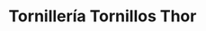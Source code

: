 ---
title: "Tornillería Tornillos Thor"
url: /caracas/tornilleria-tornillos-thor/
shop: Eisenwaren
---